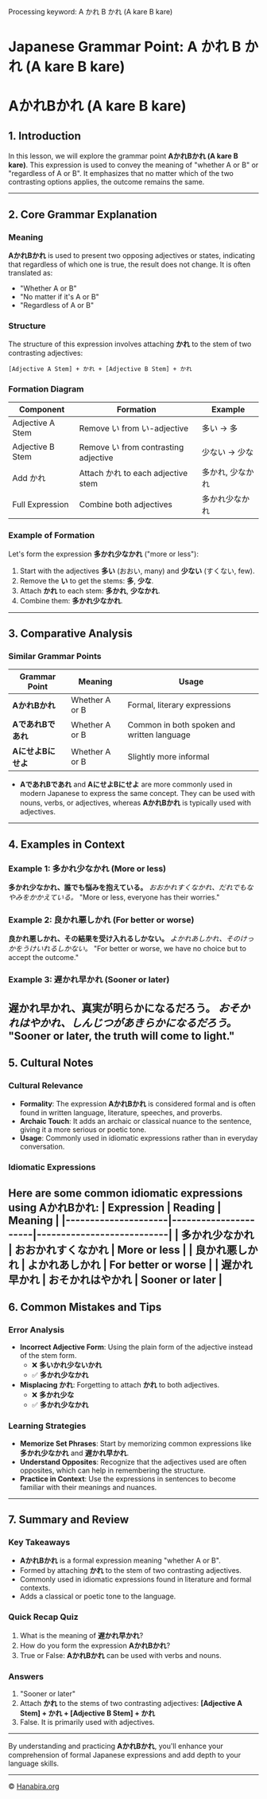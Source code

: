 Processing keyword: A かれ B かれ (A kare B kare)
# Japanese Grammar Point: A かれ B かれ (A kare B kare)
# AかれBかれ (A kare B kare)
## 1. Introduction
In this lesson, we will explore the grammar point **AかれBかれ (A kare B kare)**. This expression is used to convey the meaning of "whether A or B" or "regardless of A or B". It emphasizes that no matter which of the two contrasting options applies, the outcome remains the same.

---
## 2. Core Grammar Explanation
### Meaning
**AかれBかれ** is used to present two opposing adjectives or states, indicating that regardless of which one is true, the result does not change. It is often translated as:
- "Whether A or B"
- "No matter if it's A or B"
- "Regardless of A or B"
### Structure
The structure of this expression involves attaching **かれ** to the stem of two contrasting adjectives:
```
[Adjective A Stem] + かれ + [Adjective B Stem] + かれ
```
### Formation Diagram
| Component        | Formation                            | Example                 |
|------------------|--------------------------------------|-------------------------|
| Adjective A Stem | Remove い from い-adjective          | 多い → 多               |
| Adjective B Stem | Remove い from contrasting adjective | 少ない → 少な           |
| Add かれ         | Attach かれ to each adjective stem    | 多かれ, 少なかれ        |
| Full Expression  | Combine both adjectives              | 多かれ少なかれ          |
### Example of Formation
Let's form the expression **多かれ少なかれ** ("more or less"):
1. Start with the adjectives **多い** (おおい, many) and **少ない** (すくない, few).
2. Remove the **い** to get the stems: **多**, **少な**.
3. Attach **かれ** to each stem: **多かれ**, **少なかれ**.
4. Combine them: **多かれ少なかれ**.
---
## 3. Comparative Analysis
### Similar Grammar Points
| Grammar Point            | Meaning             | Usage                                      |
|--------------------------|---------------------|--------------------------------------------|
| **AかれBかれ**         | Whether A or B      | Formal, literary expressions               |
| **AであれBであれ**     | Whether A or B      | Common in both spoken and written language |
| **AにせよBにせよ**     | Whether A or B      | Slightly more informal                     |
- **AであれBであれ** and **AにせよBにせよ** are more commonly used in modern Japanese to express the same concept. They can be used with nouns, verbs, or adjectives, whereas **AかれBかれ** is typically used with adjectives.
---
## 4. Examples in Context
### Example 1: 多かれ少なかれ (More or less)
**多かれ少なかれ、誰でも悩みを抱えている。**
*おおかれすくなかれ、だれでもなやみをかかえている。*
"More or less, everyone has their worries."
### Example 2: 良かれ悪しかれ (For better or worse)
**良かれ悪しかれ、その結果を受け入れるしかない。**
*よかれあしかれ、そのけっかをうけいれるしかない。*
"For better or worse, we have no choice but to accept the outcome."
### Example 3: 遅かれ早かれ (Sooner or later)
**遅かれ早かれ、真実が明らかになるだろう。**
*おそかれはやかれ、しんじつがあきらかになるだろう。*
"Sooner or later, the truth will come to light."
---
## 5. Cultural Notes
### Cultural Relevance
- **Formality**: The expression **AかれBかれ** is considered formal and is often found in written language, literature, speeches, and proverbs.
- **Archaic Touch**: It adds an archaic or classical nuance to the sentence, giving it a more serious or poetic tone.
- **Usage**: Commonly used in idiomatic expressions rather than in everyday conversation.
### Idiomatic Expressions
Here are some common idiomatic expressions using **AかれBかれ**:
| Expression          | Reading              | Meaning                   |
|---------------------|----------------------|---------------------------|
| 多かれ少なかれ       | おおかれすくなかれ   | More or less              |
| 良かれ悪しかれ     | よかれあしかれ       | For better or worse       |
| 遅かれ早かれ       | おそかれはやかれ     | Sooner or later           |
---
## 6. Common Mistakes and Tips
### Error Analysis
- **Incorrect Adjective Form**: Using the plain form of the adjective instead of the stem form.
  - ❌ **多いかれ少ないかれ**
  - ✅ **多かれ少なかれ**
- **Misplacing かれ**: Forgetting to attach **かれ** to both adjectives.
  - ❌ **多かれ少な**
  - ✅ **多かれ少なかれ**
### Learning Strategies
- **Memorize Set Phrases**: Start by memorizing common expressions like **多かれ少なかれ** and **遅かれ早かれ**.
- **Understand Opposites**: Recognize that the adjectives used are often opposites, which can help in remembering the structure.
- **Practice in Context**: Use the expressions in sentences to become familiar with their meanings and nuances.
---
## 7. Summary and Review
### Key Takeaways
- **AかれBかれ** is a formal expression meaning "whether A or B".
- Formed by attaching **かれ** to the stem of two contrasting adjectives.
- Commonly used in idiomatic expressions found in literature and formal contexts.
- Adds a classical or poetic tone to the language.
### Quick Recap Quiz
1. What is the meaning of **遅かれ早かれ**?
2. How do you form the expression **AかれBかれ**?
3. True or False: **AかれBかれ** can be used with verbs and nouns.
### Answers
1. "Sooner or later"
2. Attach **かれ** to the stems of two contrasting adjectives: **[Adjective A Stem] + かれ + [Adjective B Stem] + かれ**
3. False. It is primarily used with adjectives.
---
By understanding and practicing **AかれBかれ**, you'll enhance your comprehension of formal Japanese expressions and add depth to your language skills.


---

© [Hanabira.org](https://hanabira.org)
